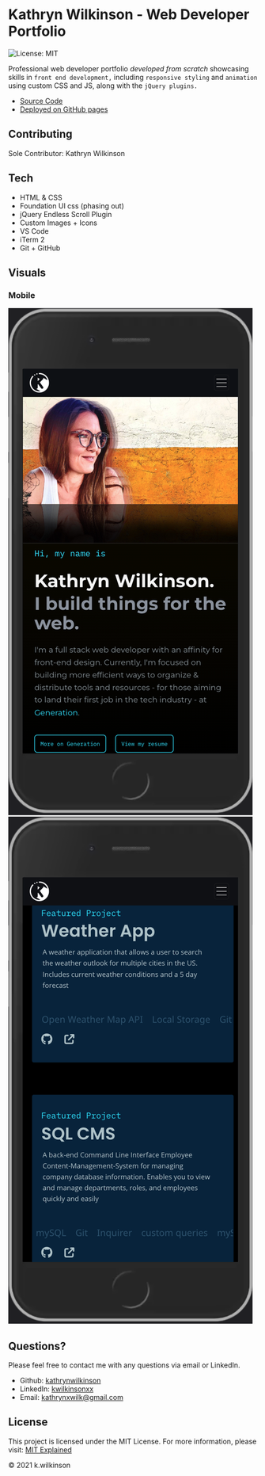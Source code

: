 # Kathryn Wilkinson - Web Developer Portfolio

![License: MIT](https://img.shields.io/badge/License-MIT-success.svg)

Professional web developer portfolio *developed from scratch* showcasing skills in `front end development,` including `responsive styling` and `animation` using custom CSS and JS, along with the `jQuery plugins.`

- [Source Code](https://github.com/kathrynwilkinson/Portfolio.git)
- [Deployed on GitHub pages](https://kathrynwilkinson.github.io/Portfolio/)

## Contributing

Sole Contributor: Kathryn Wilkinson

## Tech

- HTML & CSS
- Foundation UI css (phasing out)
- jQuery Endless Scroll Plugin
- Custom Images + Icons
- VS Code
- iTerm 2
- Git + GitHub

## Visuals

### Mobile

![screenshot](./assets/images/readme-screenshots/portfolio1-mobile.png)
![screenshot](./assets/images/readme-screenshots/portfolio2-mobile.png)

## Questions?

Please feel free to contact me with any questions via email or LinkedIn.

- Github: [kathrynwilkinson](https://github.com/kathrynwilkinson)
- LinkedIn: [kwilkinsonxx](https://www.linkedin.com/in/kwilkinsonxx/)
- Email: [kathrynxwilk@gmail.com](kathrynxwilk@gmail.com)

## License

This project is licensed under the MIT License.
For more information, please visit: [MIT Explained](https://choosealicense.com/licenses/mit/)

&copy; 2021 k.wilkinson
